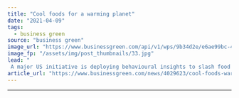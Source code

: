 ```yaml
---
title: "Cool foods for a warming planet"
date: "2021-04-09"
tags: 
  - business green
source: "business green"
image_url: "https://www.businessgreen.com/api/v1/wps/9b34d2e/e6ae99bc-4f70-443d-b394-5faed718231d/1/Genentech-185x114.jpg"
image_fp: "/assets/img/post_thumbnails/33.jpg"
lead: "
 A major US initiative is deploying behavioural insights to slash food waste at corporate canteens ..."
article_url: "https://www.businessgreen.com/news/4029623/cool-foods-warming-planet"
---
```


---
